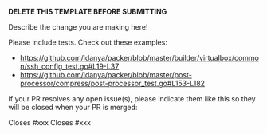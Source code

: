 **DELETE THIS TEMPLATE BEFORE SUBMITTING**

Describe the change you are making here!

Please include tests. Check out these examples:

- https://github.com/idanya/packer/blob/master/builder/virtualbox/common/ssh_config_test.go#L19-L37
- https://github.com/idanya/packer/blob/master/post-processor/compress/post-processor_test.go#L153-L182

If your PR resolves any open issue(s), please indicate them like this so they will be closed when your PR is merged:

Closes #xxx
Closes #xxx
